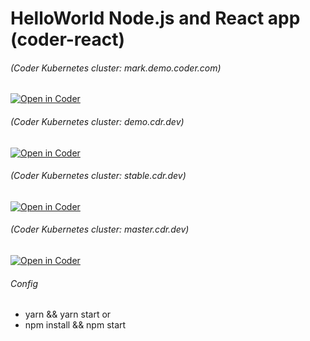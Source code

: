 # HelloWorld Node.js and React app (coder-react)

###### (Coder Kubernetes cluster: mark.demo.coder.com)
[![Open in Coder](https://cdn.coder.com/embed-button.svg)](https://mark.demo.coder.com/wac/build?project_oauth_service=github&template_oauth_service=github&project_url=git@github.com:mtm20176/coder-react.git&template_url=git@github.com:mtm20176/coder-react.git&template_ref=main&template_filepath=.coder/coder.yaml)

###### (Coder Kubernetes cluster: demo.cdr.dev)
[![Open in Coder](https://cdn.coder.com/embed-button.svg)](https://demo.cdr.dev/wac/build?project_oauth_service=github&template_oauth_service=github&project_url=git@github.com:mtm20176/coder-react.git&template_url=git@github.com:mtm20176/coder-react.git&template_ref=main&template_filepath=.coder/coder.yaml)

###### (Coder Kubernetes cluster: stable.cdr.dev)
[![Open in Coder](https://cdn.coder.com/embed-button.svg)](https://stable.cdr.dev/wac/build?project_oauth_service=github&template_oauth_service=github&project_url=git@github.com:mtm20176/coder-react.git&template_url=git@github.com:mtm20176/nodereact_wac.git&template_ref=main&template_filepath=.coder/coder.yaml)

###### (Coder Kubernetes cluster: master.cdr.dev)
[![Open in Coder](https://cdn.coder.com/embed-button.svg)](https://master.cdr.dev/wac/build?project_oauth_service=github&template_oauth_service=github&project_url=git@github.com:mtm20176/coder-react.git&template_url=git@github.com:mtm20176/nodereact_wac.git&template_ref=main&template_filepath=.coder/coder.yaml)

###### Config

* yarn && yarn start
or
* npm install && npm start